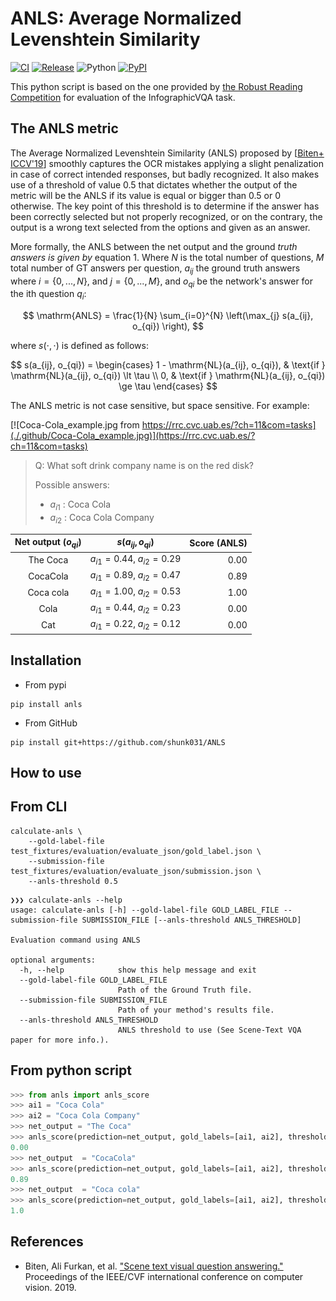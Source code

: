 # ANLS: Average Normalized Levenshtein Similarity

[![CI](https://github.com/shunk031/ANLS/actions/workflows/ci.yaml/badge.svg)](https://github.com/shunk031/ANLS/actions/workflows/ci.yaml)
[![Release](https://github.com/shunk031/ANLS/actions/workflows/release.yaml/badge.svg)](https://github.com/shunk031/ANLS/actions/workflows/release.yaml)
![Python](https://img.shields.io/badge/python-3.7%20%7C%203.8%20%7C%203.9-blue?logo=python)
[![PyPI](https://img.shields.io/pypi/v/anls.svg)](https://pypi.python.org/pypi/anls)

This python script is based on the one provided by [the Robust Reading Competition](https://rrc.cvc.uab.es/?com=introduction#) for evaluation of the InfographicVQA task.

## The ANLS metric

The Average Normalized Levenshtein Similarity (ANLS) proposed by [[Biten+ ICCV'19](https://arxiv.org/abs/1905.13648)] smoothly captures the OCR mistakes applying a slight penalization in case of correct intended responses, but badly recognized. It also makes use of a threshold of value 0.5 that dictates whether the output of the metric will be the ANLS if its value is equal or bigger than 0.5 or 0 otherwise. The key point of this threshold is to determine if the answer has been correctly selected but not properly recognized, or on the contrary, the output is a wrong text selected from the options and given as an answer.

More formally, the ANLS between the net output and the ground *truth answers is given by* equation 1. Where $N$ is the total number of questions, $M$ total number of GT answers per question, $a_{ij}$ the ground truth answers where $i = \{0, ..., N\}$, and $j = \{0, ..., M\}$, and $o_{qi}$ be the network's answer for the ith question $q_i$:

$$
    \mathrm{ANLS} = \frac{1}{N} \sum_{i=0}^{N} \left(\max_{j} s(a_{ij}, o_{qi}) \right),
$$

where $s(\cdot, \cdot)$ is defined as follows:

$$
    s(a_{ij}, o_{qi}) = \begin{cases}
    1 - \mathrm{NL}(a_{ij}, o_{qi}), & \text{if } \mathrm{NL}(a_{ij}, o_{qi}) \lt \tau \\
    0,                               & \text{if } \mathrm{NL}(a_{ij}, o_{qi}) \ge \tau
    \end{cases}
$$

The ANLS metric is not case sensitive, but space sensitive. For example:

[![Coca-Cola_example.jpg from https://rrc.cvc.uab.es/?ch=11&com=tasks](./.github/Coca-Cola_example.jpg)](https://rrc.cvc.uab.es/?ch=11&com=tasks)
> Q: What soft drink company name is on the red disk?
>
> Possible answers:
> - $a_{i1}$ : Coca Cola
> - $a_{i2}$ : Coca Cola Company

| Net output ($o_{qi}$) | $s(a_{ij}, o_{qi})$ | Score (ANLS) |
|:---------------------:|:--------------------------------:|--------------:|
| The Coca              | $a_{i1} = 0.44$, $a_{i2} = 0.29$ | 0.00          |
| CocaCola              | $a_{i1} = 0.89$, $a_{i2} = 0.47$ | 0.89          |
| Coca cola             | $a_{i1} = 1.00$, $a_{i2} = 0.53$ | 1.00          |
| Cola                  | $a_{i1} = 0.44$, $a_{i2} = 0.23$ | 0.00          |
| Cat                   | $a_{i1} = 0.22$, $a_{i2} = 0.12$ | 0.00          |

## Installation

- From pypi

```shell
pip install anls
```

- From GitHub

```shell
pip install git+https://github.com/shunk031/ANLS
```

## How to use

## From CLI

```shell
calculate-anls \
    --gold-label-file test_fixtures/evaluation/evaluate_json/gold_label.json \
    --submission-file test_fixtures/evaluation/evaluate_json/submission.json \
    --anls-threshold 0.5
```

```shell
❯❯❯ calculate-anls --help
usage: calculate-anls [-h] --gold-label-file GOLD_LABEL_FILE --submission-file SUBMISSION_FILE [--anls-threshold ANLS_THRESHOLD]

Evaluation command using ANLS

optional arguments:
  -h, --help            show this help message and exit
  --gold-label-file GOLD_LABEL_FILE
                        Path of the Ground Truth file.
  --submission-file SUBMISSION_FILE
                        Path of your method's results file.
  --anls-threshold ANLS_THRESHOLD
                        ANLS threshold to use (See Scene-Text VQA paper for more info.).
```

## From python script

```py
>>> from anls import anls_score
>>> ai1 = "Coca Cola"
>>> ai2 = "Coca Cola Company"
>>> net_output = "The Coca"
>>> anls_score(prediction=net_output, gold_labels=[ai1, ai2], threshold=0.5)
0.00
>>> net_output  = "CocaCola"
>>> anls_score(prediction=net_output, gold_labels=[ai1, ai2], threshold=0.5)
0.89
>>> net_output  = "Coca cola"
>>> anls_score(prediction=net_output, gold_labels=[ai1, ai2], threshold=0.5)
1.0
```

## References

- Biten, Ali Furkan, et al. ["Scene text visual question answering."](https://arxiv.org/abs/1905.13648) Proceedings of the IEEE/CVF international conference on computer vision. 2019.
